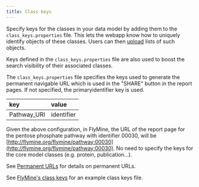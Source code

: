 ```yaml
---
title: Class keys
---
```


Specify keys for the classes in your data model by adding them to the `class_keys.properties` file. This lets the webapp know how to uniquely identify objects of these classes. Users can then [upload](../lists/list-upload.md) lists of such objects.

Keys defined in the `class_keys.properties` file are also used to boost the search visibility of their associated classes.

The `class_keys.properties` file specifies the keys used to generate the permanent navigable URL which is used in the "SHARE" button in the report pages. If not specified, the primaryidentifier key is used.

| key | value |
| :--- | :--- |
| Pathway\_URI | identifier |

Given the above configuration, in FlyMine, the URL of the report page for the pentose phosphate pathway with identifier 00030, will be [http://flymine.org/flymine/pathway:00030](http://flymine.org/flymine/pathway:00030). No need to specify the keys for the core model classes \(e.g. protein, publication...\).

See [Permanent URLs](../permanent-url/index.md) for details on permanent URLs.

See [FlyMine's class keys](https://github.com/intermine/flymine/blob/master/dbmodel/resources/class_keys.properties) for an example class keys file.

